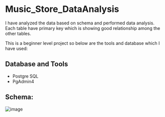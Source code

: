 # Music_Store_DataAnalysis

I have analyzed the data based on schema and performed data analysis. 
Each table have primary key which is showing good relationship among the other tables.

This is a beginner level project so below are the tools and database which I have used:
## Database and Tools
* Postgre SQL
* PgAdmin4

## Schema:
![image](https://github.com/user-attachments/assets/085f596b-c511-4f20-ad98-a371fb57ab6b)


